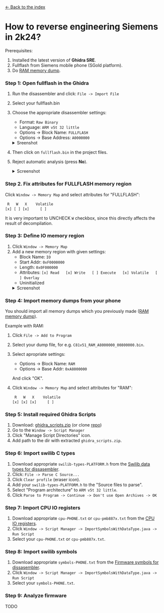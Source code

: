 [← Back to the index](./index.md)

# How to reverse engineering Siemens in 2k24?
Prerequisites:
1. Installed the latest version of **Ghidra SRE**.
2. Fullflash from Siemens mobile phone (SGold platform).
3. Do [RAM memory dump](./memory-dump.md).

### Step 1: Open fullflash in the Ghidra
1. Run the disassembler and click: `File -> Import File`
2. Select your fullflash.bin
3. Choose the appropriate disassembler settings:
    - Format: `Raw Binary`
    - Language: `ARM v5t 32 little`
    - Options -> Block Name: `FULLFLASH`
    - Options -> Base Address: `A0000000`
   <details>
        <summary>Sreenshot</summary>
        <img src="img/open-options.png" alt="" />
        <img src="img/open-options2.png" alt="" />
    </details>

5. Then click on `fullflash.bin` in the project files.
6. Reject automatic analysis (press **No**).
    <details>
        <summary>Screenshot</summary>
        <img src="img/no-analyze.png" alt="" />
    </details>

### Step 2. Fix attributes for FULLFLASH memory region
Click `Window -> Memory Map` and select attributes for "FULLFLASH":

   ```
    R   W   X    Volatile
   [x] [ ] [x]     [ ]
   ```
It is very important to UNCHECK `W` checkbox, since this directly affects the result of decompilation.

### Step 3: Define IO memory region
1. Click `Window -> Memory Map`
2. Add a new memory region with given settings:
   - Block Name: `IO`
   - Start Addr: `0xF0000000`
   - Length: `0x0F000000`
   - Attributes: `[x] Read   [x] Write   [ ] Execute   [x] Volatile   [ ] Overlay`
   - Uninitialized
   <details>
        <summary>Screenshot</summary>
        <img src="img/io-memory-region.png" alt="" />
   </details>

### Step 4: Import memory dumps from your phone
You should import all memory dumps which you previously made ([RAM memory dump](./memory-dump.md)).

Example with RAM:
1. Click `File -> Add to Program`
2. Select your dump file, for e.g. `C81v51_RAM_A8000000_00800000.bin`.
3. Select apropriate settings:
   - Options -> Block Name: `RAM`
   - Options -> Base Addr: `0xA8000000`

   And click "OK".
4. Click `Window -> Memory Map` and select attributes for "RAM":

   ```
    R   W   X    Volatile
   [x] [x] [x]     [ ]
   ```

### Step 5: Install required Ghidra Scripts
1. Download: [ghidra_scripts.zip](https://github.com/siemens-mobile-hacks/ghidra_scripts/archive/refs/heads/main.zip) (or clone [repo](https://github.com/siemens-mobile-hacks/ghidra_scripts))
2. Go to the `Window -> Script Manager`
3. Click "Manage Script Directories" icon.
4. Add path to the dir with extracted `ghidra_scripts.zip`.

### Step 6: Import swilib C types
1. Download appropriate `swilib-types-PLATFORM.h` from the [Swilib data types for dissasembler](https://siemens-mobile-hacks.github.io/web-dev-tools/re#swilib-types).
2. Click: `File -> Parse C Source...`
3. Click `Clear profile` (eraser icon).
4. Add your `swilib-types-PLATFORM.h` to the "Source files to parse".
5. Select "Program architecture" to `ARM v5t 32 little`.
6. Click `Parse to Program -> Continue -> Don't use Open Archives -> OK`

### Step 7: Import CPU IO registers
1. Download appropriate `cpu-PHONE.txt` or `cpu-pmb887x.txt` from the [CPU IO registers](https://siemens-mobile-hacks.github.io/web-dev-tools/re#cpu-registers).
2. Click `Window -> Script Manager -> ImportSymbolsWithDataType.java -> Run Script`
3. Select your `cpu-PHONE.txt` or `cpu-pmb887x.txt`.

### Step 8: Import swilib symbols
1. Download appropriate `symbols-PHONE.txt` from the [Firmware symbols for dissasembler](https://siemens-mobile-hacks.github.io/web-dev-tools/re#swilib-symbols).
2. Click `Window -> Script Manager -> ImportSymbolsWithDataType.java -> Run Script`
3. Select your `symbols-PHONE.txt`.

### Step 9: Analyze firmware
TODO
